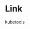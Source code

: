 # Link
[kubetools](https://github.com/collabnix/dockerlabs/blob/master/kubernetes/kubetools/README.md)
